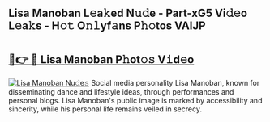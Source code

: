 ## Lisa Manoban L𝚎a𝚔ed N𝚞𝚍e - Part-xG5 Vi𝚍𝚎o L𝚎a𝚔s - H𝚘𝚝 O𝚗𝚕yf𝚊ns P𝚑𝚘tos VAlJP

# <h2><a href="http://kfa1a2i.oniu.top/?m=Lisa+Manoban">🔗👉 🔴 Lisa Manoban P𝚑ot𝚘𝚜 V𝚒d𝚎o</a></h2>

[![Lisa Manoban Nu𝚍e𝚜](https://i.imgur.com/0qMVB7G.gif)](http://kfa1a2i.oniu.top/?m=Lisa+Manoban)
Social media personality Lisa Manoban, known for disseminating dance and lifestyle ideas, through performances and personal blogs. Lisa Manoban's public image is marked by accessibility and sincerity, while his personal life remains veiled in secrecy.  

